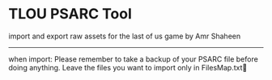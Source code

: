 # TLOU PSARC Tool
import and export raw assets for the last of us game
by Amr Shaheen
<hr>
when import:
Please remember to take a backup of your PSARC file before doing anything.
Leave the files you want to import only in FilesMap.txt